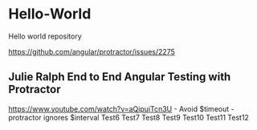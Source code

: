 # Hello-World
Hello world repository

https://github.com/angular/protractor/issues/2275

Julie Ralph End to End Angular Testing with Protractor
-----------------------------------------------------
https://www.youtube.com/watch?v=aQipuiTcn3U - Avoid $timeout - protractor ignores $interval 
Test6
Test7
Test8
Test9
Test10
Test11
Test12